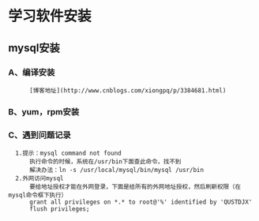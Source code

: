 # 学习软件安装

## mysql安装

### A、编译安装
          [博客地址](http://www.cnblogs.com/xiongpq/p/3384681.html)
### B、yum，rpm安装

### C、遇到问题记录
      1.提示：mysql command not found
          执行命令的时候，系统在/usr/bin下面查此命令，找不到
          解决办法：ln -s /usr/local/mysql/bin/mysql /usr/bin
      2.外网访问mysql
          要给地址授权才能在外网登录，下面是给所有的外网地址授权，然后刷新权限（在mysql命令框下执行）
          grant all privileges on *.* to root@'%' identified by 'QUSTDJX'
          flush privileges;